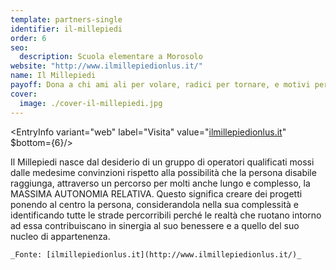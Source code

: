 ```yaml
---
template: partners-single
identifier: il-millepiedi
order: 6
seo:
  description: Scuola elementare a Morosolo
website: "http://www.ilmillepiedionlus.it/"
name: Il Millepiedi
payoff: Dona a chi ami ali per volare, radici per tornare, e motivi per restare
cover:
  image: ./cover-il-millepiedi.jpg
---
```


<EntryInfo variant="web" label="Visita" value="[ilmillepiedionlus.it](http://www.ilmillepiedionlus.it/)" $bottom={6}/>

<Row>
  <Col $columned>
    Il Millepiedi nasce dal desiderio di un gruppo di operatori qualificati mossi dalle medesime convinzioni rispetto alla possibilità che la persona disabile raggiunga, attraverso un percorso per molti anche lungo e complesso, la MASSIMA AUTONOMIA RELATIVA.
    Questo significa creare dei progetti ponendo al centro la persona, considerandola nella sua complessità e identificando tutte le strade percorribili perché le realtà che ruotano intorno ad essa contribuiscano in sinergia al suo benessere e a quello del suo nucleo di appartenenza.

    _Fonte: [ilmillepiedionlus.it](http://www.ilmillepiedionlus.it/)_
  </Col>
</Row> 

